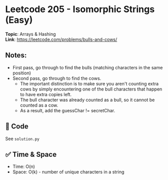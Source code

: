 # Leetcode 205 - Isomorphic Strings (Easy)

**Topic**: Arrays & Hashing  
**Link**: https://leetcode.com/problems/bulls-and-cows/

## Notes: 
 - First pass, go through to find the bulls (matching characters in the same position)
 - Second pass, go through to find the cows. 
    - The important distinction is to make sure you aren't counting extra cows by simply encountering one of the bull characters that happen to have extra copies left. 
    - The bull character was already counted as a bull, so it cannot be counted as a cow. 
    - As a result, add the guessChar != secretChar. 

## 🧪 Code
See `solution.py`

## ✅ Time & Space
- Time: O(n)
- Space: O(k) - number of unique characters in a string